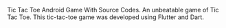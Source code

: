 Tic Tac Toe Android Game With Source Codes. An unbeatable game of Tic Tac Toe. This tic-tac-toe game was developed using Flutter and Dart.
